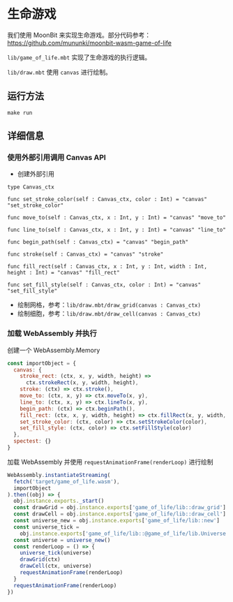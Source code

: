 # 生命游戏

我们使用 MoonBit 来实现生命游戏。部分代码参考：https://github.com/mununki/moonbit-wasm-game-of-life

`lib/game_of_life.mbt` 实现了生命游戏的执行逻辑。

`lib/draw.mbt` 使用 `canvas` 进行绘制。

## 运行方法

```
make run
```

## 详细信息

### 使用外部引用调用 Canvas API

- 创建外部引用

```
type Canvas_ctx

func set_stroke_color(self : Canvas_ctx, color : Int) = "canvas" "set_stroke_color"

func move_to(self : Canvas_ctx, x : Int, y : Int) = "canvas" "move_to"

func line_to(self : Canvas_ctx, x : Int, y : Int) = "canvas" "line_to"

func begin_path(self : Canvas_ctx) = "canvas" "begin_path"

func stroke(self : Canvas_ctx) = "canvas" "stroke"

func fill_rect(self : Canvas_ctx, x : Int, y : Int, width : Int, height : Int) = "canvas" "fill_rect"

func set_fill_style(self : Canvas_ctx, color : Int) = "canvas" "set_fill_style"
```

- 绘制网格，参考：`lib/draw.mbt/draw_grid(canvas : Canvas_ctx)`
- 绘制细胞，参考：`lib/draw.mbt/draw_cell(canvas : Canvas_ctx)`

### 加载 WebAssembly 并执行

创建一个 WebAssembly.Memory

```javascript
const importObject = {
  canvas: {
    stroke_rect: (ctx, x, y, width, height) =>
      ctx.strokeRect(x, y, width, height),
    stroke: (ctx) => ctx.stroke(),
    move_to: (ctx, x, y) => ctx.moveTo(x, y),
    line_to: (ctx, x, y) => ctx.lineTo(x, y),
    begin_path: (ctx) => ctx.beginPath(),
    fill_rect: (ctx, x, y, width, height) => ctx.fillRect(x, y, width, height),
    set_stroke_color: (ctx, color) => ctx.setStrokeColor(color),
    set_fill_style: (ctx, color) => ctx.setFillStyle(color)
  },
  spectest: {}
}
```

加载 WebAssembly 并使用 `requestAnimationFrame(renderLoop)` 进行绘制

```javascript
WebAssembly.instantiateStreaming(
  fetch('target/game_of_life.wasm'),
  importObject
).then((obj) => {
  obj.instance.exports._start()
  const drawGrid = obj.instance.exports['game_of_life/lib::draw_grid']
  const drawCell = obj.instance.exports['game_of_life/lib::draw_cell']
  const universe_new = obj.instance.exports['game_of_life/lib::new']
  const universe_tick =
    obj.instance.exports['game_of_life/lib::@game_of_life/lib.Universe::tick']
  const universe = universe_new()
  const renderLoop = () => {
    universe_tick(universe)
    drawGrid(ctx)
    drawCell(ctx, universe)
    requestAnimationFrame(renderLoop)
  }
  requestAnimationFrame(renderLoop)
})
```
